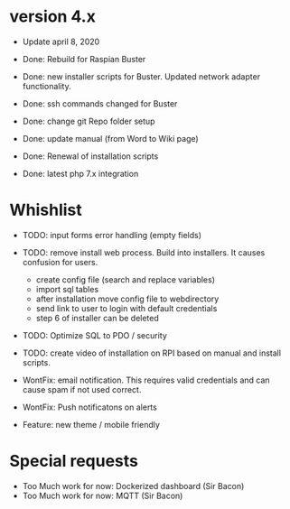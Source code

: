# version 4.x
* Update april 8, 2020

* Done: Rebuild for Raspian Buster
* Done: new installer scripts for Buster. Updated network adapter functionality.
* Done: ssh commands changed for Buster
* Done: change git Repo folder setup
* Done: update manual (from Word to Wiki page)
* Done: Renewal of installation scripts
* Done: latest php 7.x integration

# Whishlist

* TODO: input forms error handling (empty fields)

* TODO: remove install web process. Build into installers. It causes confusion for users. 
  - create config file (search and replace variables)
  - import sql tables
  - after installation move config file to webdirectory
  - send link to user to login with default credentials
  - step 6 of installer can be deleted
* TODO: Optimize SQL to PDO / security
* TODO: create video of installation on RPI based on manual and install scripts.

* WontFix: email notification. This requires valid credentials and can cause spam if not used correct.
* WontFix: Push notificatons on alerts
* Feature: new theme / mobile friendly

# Special requests
* Too Much work for now: Dockerized dashboard (Sir Bacon)
* Too Much work for now: MQTT (Sir Bacon)
